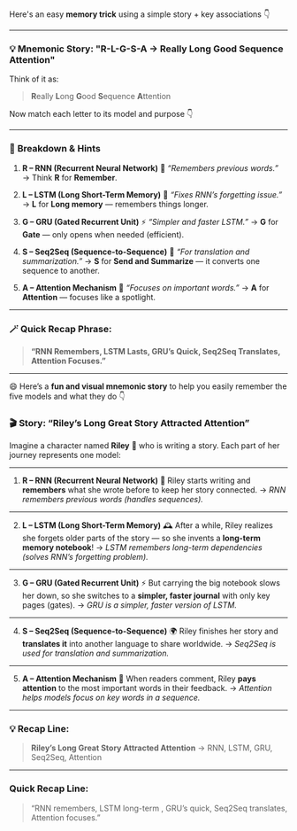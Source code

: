 Here's an easy **memory trick** using a simple story + key associations 👇

---

### 💡 **Mnemonic Story: "R-L-G-S-A → Really Long Good Sequence Attention"**

Think of it as:

> **R**eally **L**ong **G**ood **S**equence **A**ttention

Now match each letter to its model and purpose 👇

---

### 🧠 **Breakdown & Hints**

1. **R – RNN (Recurrent Neural Network)**
   🔁 *“Remembers previous words.”*
   → Think **R** for **Remember**.

2. **L – LSTM (Long Short-Term Memory)**
   🧩 *“Fixes RNN’s forgetting issue.”*
   → **L** for **Long memory** — remembers things longer.

3. **G – GRU (Gated Recurrent Unit)**
   ⚡ *“Simpler and faster LSTM.”*
   → **G** for **Gate** — only opens when needed (efficient).

4. **S – Seq2Seq (Sequence-to-Sequence)**
   🔄 *“For translation and summarization.”*
   → **S** for **Send and Summarize** — it converts one sequence to another.

5. **A – Attention Mechanism**
   🎯 *“Focuses on important words.”*
   → **A** for **Attention** — focuses like a spotlight.

---

### 🪄 Quick Recap Phrase:

> **“RNN Remembers, LSTM Lasts, GRU’s Quick, Seq2Seq Translates, Attention Focuses.”**

---

😄 Here’s a **fun and visual mnemonic story** to help you easily remember the five models and what they do 👇


### 🎬 **Story: “Riley’s Long Great Story Attracted Attention”**

Imagine a character named **Riley** 👧 who is writing a story.
Each part of her journey represents one model:

---

1. **R – RNN (Recurrent Neural Network)**
   🧠 Riley starts writing and **remembers** what she wrote before to keep her story connected.
   → *RNN remembers previous words (handles sequences).*

---

2. **L – LSTM (Long Short-Term Memory)**
   🕰️ After a while, Riley realizes she forgets older parts of the story — so she invents a **long-term memory notebook**!
   → *LSTM remembers long-term dependencies (solves RNN’s forgetting problem).*

---

3. **G – GRU (Gated Recurrent Unit)**
   ⚡ But carrying the big notebook slows her down, so she switches to a **simpler, faster journal** with only key pages (gates).
   → *GRU is a simpler, faster version of LSTM.*

---

4. **S – Seq2Seq (Sequence-to-Sequence)**
   🌍 Riley finishes her story and **translates it** into another language to share worldwide.
   → *Seq2Seq is used for translation and summarization.*

---

5. **A – Attention Mechanism**
   🎯 When readers comment, Riley **pays attention** to the most important words in their feedback.
   → *Attention helps models focus on key words in a sequence.*

---

### 💡 Recap Line:

> **Riley’s Long Great Story Attracted Attention**
> → RNN, LSTM, GRU, Seq2Seq, Attention

---
### Quick Recap Line:
> “RNN remembers, LSTM long-term , GRU’s quick, Seq2Seq translates, Attention focuses.”
